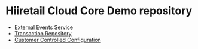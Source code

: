 # Hiiretail Cloud Core Demo repository

- [External Events Service](./exe/README.md)
- [Transaction Repository](./txr/README.md)
- [Customer Controlled Configuration](./ccc/README.md)
